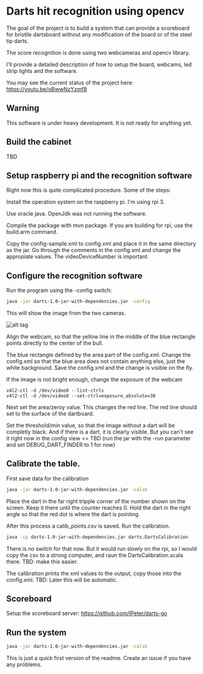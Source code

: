 # Darts hit recognition using opencv

The goal of the project is to build a system that can provide a scoreboard for
bristile dartsboard without any modification of the board or of the steel tip darts.

The score recognition is done using two webcameras and opencv library.

I'll provide a detailed description of how to setup the board, webcams, led strip
lights and the software. 

You may see the current status of the project here: https://youtu.be/oBwwNzYzmf8

## Warning

This software is under heavy development. It is not ready for anything yet.

## Build the cabinet

TBD

## Setup raspberry pi and the recognition software

Right now this is quite complicated procedure. Some of the steps:

Install the operation system on the raspberry pi. I'm using rpi 3.

Use oracle java. OpenJdk was not running the software.

Compile the package with mvn package. If you are building for rpi, use the build.arm command.

Copy the config-sample.xml to config.xml and place it in the same directory as the jar.
Go through the comments in the config.xml and change the appropiate values.
The videoDeviceNumber is important.

## Configure the recognition software

Run the program using the -config switch:

```bash
java -jar darts-1.0-jar-with-dependencies.jar -config
```

This will show the image from the two cameras. 

![alt tag](https://github.com/vassdoki/opencv-darts/blob/master/docs/images/config.png)

Align the webcam, so that the yellow line in the middle of the blue rectangle points
directly to the center of the bull.

The blue rectangle defined by the area part of the config.xml.
Change the config.xml so that the blue area does not contain anything else, just the white
background. Save the config.xml and the change is visible on the fly.

If the image is not bright enough, change the exposure of the webcam

```aidl
v4l2-ctl -d /dev/video0 --list-ctrls
v4l2-ctl -d /dev/video0 --set-ctrl=exposure_absolute=30
```

Next set the area/zeroy value. This changes the red line. The red line should set to
the surface of the dartboard.

Set the threshold/min value, so that the image without a dart will be completly black.
And if there is a dart, it is clearly visible. 
But you can't see it right now in the config view <= TBD (run the jar with the -run parameter and set DEBUG_DART_FINDER to 1 for now)

## Calibrate the table.
 
First save data for the calibration

```bash
java -jar darts-1.0-jar-with-dependencies.jar -calib
```

Place the dart in the far right tripple corner of the number shown on the screen. Keep
 it there until the counter reaches 0. Hold the dart in the right angle so that the red
 dot is where the dart is pointing.

After this process a calib_points.csv is saved. Run the calibration.
```bash
java -cp darts-1.0-jar-with-dependencies.jar darts.DartsCalibration
```
There is no switch for that now. But it would run slowly on the rpi, so I would
copy the csv to a strong computer, and raun the DartsCalibration.scala there.
TBD: make this easier.

The calibration prints the xml values to the output, copy those into the config.xml.
TBD: Later this will be automatic.

## Scoreboard

Setup the scoreboard server: https://github.com/IPeter/darts-go

## Run the system

```bash
java -jar darts-1.0-jar-with-dependencies.jar -calib
```

This is just a quick first version of the readme. Create an issue if you have any problems.
